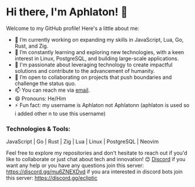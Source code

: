 # Hi there, I'm Aphlaton! 👋

Welcome to my GitHub profile! Here's a little about me:

- 🔭 I’m currently working on expanding my skills in JavaScript, Lua, Go, Rust, and Zig.
- 🌱 I’m constantly learning and exploring new technologies, with a keen interest in Linux, PostgreSQL, and building large-scale applications.
- 👀 I'm passionate about leveraging technology to create impactful solutions and contribute to the advancement of humanity.
- 💞️ I’m open to collaborating on projects that push boundaries and challenge the status quo.
- 📫 You can reach me via [email](marwane.souiri.0@gmail.com).
- 😄 Pronouns: He/Him
- ⚡ Fun fact: my username is Aphlaton not Aphlatonn (aphlaton is used so i added other n to use this username)

### Technologies & Tools:
JavaScript | Go | Rust | Zig | Lua | Linux | PostgreSQL | Neovim

Feel free to explore my repositories and don't hesitate to reach out if you'd like to collaborate or just chat about tech and innovation! 😊
[Discord](https://discord.com/users/144694124925288448)
if you want any help or you have any questions join this server: https://discord.gg/mu6ZNEXDvd
if you ara interested in discord bots join this server: https://discord.gg/ecliptic
